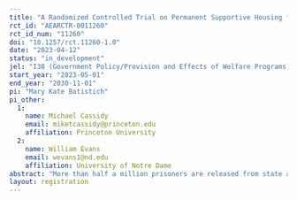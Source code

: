 ```yaml
---
title: "A Randomized Controlled Trial on Permanent Supportive Housing for Individuals Exiting Prison"
rct_id: "AEARCTR-0011260"
rct_id_num: "11260"
doi: "10.1257/rct.11260-1.0"
date: "2023-04-12"
status: "in_development"
jel: "I38 (Government Policy/Provision and Effects of Welfare Programs), R28 (Household Analysis / Government Policy), H00 (Public Economics/General), J01 (Labor Economics/General) "
start_year: "2023-05-01"
end_year: "2030-11-01"
pi: "Mary Kate Batistich"
pi_other:
  1:
    name: Michael Cassidy
    email: miketcassidy@princeton.edu
    affiliation: Princeton University
  2:
    name: William Evans
    email: wevans1@nd.edu
    affiliation: University of Notre Dame
abstract: "More than half a million prisoners are released from state and federal prisons each year. Formerly incarcerated people are nearly ten times more likely to experience homelessness than the general population, and the risk is highest in the first two years after leaving prison. Permanent supportive housing (PSH), a housing first model, provides affordable housing and support services to individuals facing homelessness, without time limits. PSH is a popular strategy for achieving stability and independence among vulnerable populations; there were over 375,000 year-round PSH beds in the United States in 2021. We will conduct and evaluate the first randomized controlled trial (RCT) of PSH for exiting prisoners at risk of homelessness. Through a partnership with the Corporation for Supportive Housing (CSH), a national leader in supportive housing, we will implement the study through two Ohio-based programs, Returning Home Ohio (RHO) and Community Transition Program (CTP). The programs offer the same services but differ in their eligibility criteria: RHO serves exiting prisoners with mental illness or HIV/AIDS, while CTP serves those with substance use disorders. We will measure the impact of PSH on criminal recidivism, housing stability, health, income, and employment. The study will enroll approximately 880 people, of whom 25 percent will be in the treatment group. "
layout: registration
---
```



